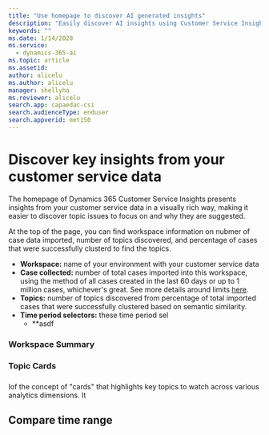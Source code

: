 ```yaml
---
title: "Use homepage to discover AI generated insights"
description: "Easily discover AI insights using Customer Service Insights homepage"
keywords: ""
ms.date: 1/14/2020
ms.service:
  - dynamics-365-ai
ms.topic: article
ms.assetid: 
author: alicelu
ms.author: alicelu
manager: shellyha
ms.reviewer: alicelu
search.app: capaedac-csi
search.audienceType: enduser
search.appverid: met150
---
```


# Discover key insights from your customer service data

The homepage of Dynamics 365 Customer Service Insights presents insights from your customer service data in a visually rich way, making it easier to discover topic issues to focus on and why they are suggested. 

At the top of the page, you can find workspace information on nubmer of case data imported, number of topics discovered, and percentage of cases that were successfully clusterd to find the topics. 
* **Workspace:**  name of your environment with your customer service data
* **Case collected:** number of total cases imported into this workspace, using the method of all cases created in the last 60 days or up to 1 million cases, whichever's great. See more details around limits [here](https://docs.microsoft.com/en-us/dynamics365/ai/customer-service-insights/service-limits).
* **Topics:** number of topics discovered from percentage of total imported cases that were successfully clustered based on semantic similarity. 
* **Time period selectors:** these time period sel
  * **asdf 
### Workspace Summary
### Topic Cards 
### 
Iof the concept of "cards" that highlights key topics to watch across various analytics dimensions. It

## Compare time range

<insert workspace info screenshot>
  
<insert time period selector screenshot>
  
